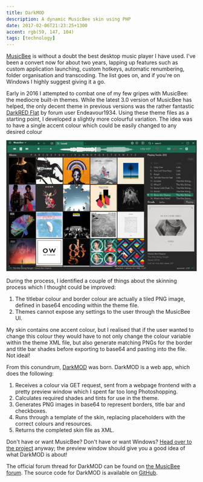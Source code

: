 ```yaml
---
title: DarkMOD
description: A dynamic MusicBee skin using PHP
date: 2017-02-06T21:23:25+1300
accent: rgb(59, 147, 104)
tags: [technology]
---
```


[MusicBee][musicbee install] is without a doubt the best desktop music player I have used. I've been a convert now for about two years, lapping up features such as custom application launching, custom hotkeys, automatic renumbering, folder organisation and transcoding. The list goes on, and if you're on Windows I highly suggest giving it a go.

Early in 2016 I attempted to combat one of my few gripes with MusicBee: the mediocre built-in themes. While the latest 3.0 version of MusicBee has helped, the only decent theme in previous versions was the rather fantastic [DarkRED Flat](http://getmusicbee.com/forum/index.php?topic=10884.0) by forum user Endeavour1934. Using these theme files as a starting point, I developed a slightly more colourful variation. The idea was to have a single accent colour which could be easily changed to any desired colour

![](./darkmod_screenshot.png)

During the process, I identified a couple of things about the skinning process which I thought could be improved:

1. The titlebar colour and border colour are actually a tiled PNG image, defined in base64 encoding within the theme file.
1. Themes cannot expose any settings to the user through the MusicBee UI.

My skin contains one accent colour, but I realised that if the user wanted to change this colour they would have to not only change the colour variable within the theme XML file, but also generate matching PNGs for the border and title bar shades before exporting to base64 and pasting into the file. Not ideal!

From this conundrum, [DarkMOD](https://darkmod.albertnis.com) was born. DarkMOD is a web app, which does the following:

1. Receives a colour via GET request, sent from a webpage frontend with a pretty preview window which I spent far too long Photoshopping.
1. Calculates required shades and tints for use in the theme.
1. Generates PNG images in base64 to represent borders, title bar and checkboxes.
1. Runs through a template of the skin, replacing placeholders with the correct colours and resources.
1. Returns the completed skin file as XML.

Don't have or want MusicBee? Don't have or want Windows? [Head over to the project](https://darkmod.albertnis.com) anyway; the preview window should give you a good idea of what DarkMOD is about!

The official forum thread for DarkMOD can be found on [the MusicBee forum](http://getmusicbee.com/forum/index.php?topic=17373.0). The source code for DarkMOD is available on [GitHub](https://github.com/albertnis/darkmod-js).

[musicbee install]: http://getmusicbee.com/
